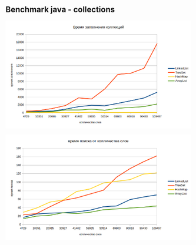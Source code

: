 ## Benchmark java - collections

![Описание картинки](./image/filling-time.png)

![Описание картинки](./image/search-time.png)